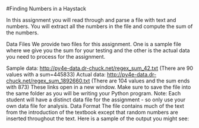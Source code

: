 

#Finding Numbers in a Haystack

In this assignment you will read through and parse a file with text and numbers. You will extract all the numbers in the file and compute the sum of the numbers.

Data Files
We provide two files for this assignment. One is a sample file where we give you the sum for your testing and the other is the actual data you need to process for the assignment.

Sample data: http://py4e-data.dr-chuck.net/regex_sum_42.txt (There are 90 values with a sum=445833)
Actual data: http://py4e-data.dr-chuck.net/regex_sum_1892660.txt (There are 104 values and the sum ends with 873)
These links open in a new window. Make sure to save the file into the same folder as you will be writing your Python program. Note: Each student will have a distinct data file for the assignment - so only use your own data file for analysis.
Data Format
The file contains much of the text from the introduction of the textbook except that random numbers are inserted throughout the text. Here is a sample of the output you might see:

